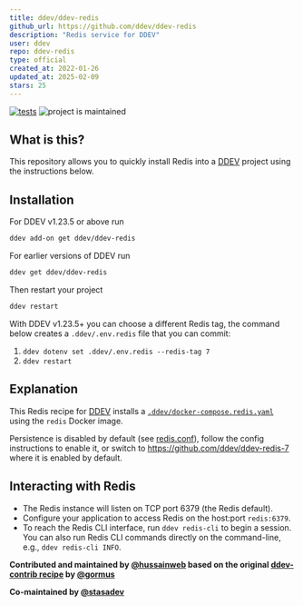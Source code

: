 ```yaml
---
title: ddev/ddev-redis
github_url: https://github.com/ddev/ddev-redis
description: "Redis service for DDEV"
user: ddev
repo: ddev-redis
type: official
created_at: 2022-01-26
updated_at: 2025-02-09
stars: 25
---
```


[![tests](https://github.com/ddev/ddev-redis/actions/workflows/tests.yml/badge.svg)](https://github.com/ddev/ddev-redis/actions/workflows/tests.yml) ![project is maintained](https://img.shields.io/maintenance/yes/2024.svg)

## What is this?

This repository allows you to quickly install Redis into a [DDEV](https://ddev.readthedocs.io) project using the instructions below.

## Installation

For DDEV v1.23.5 or above run

```sh
ddev add-on get ddev/ddev-redis
```

For earlier versions of DDEV run

```sh
ddev get ddev/ddev-redis
```

Then restart your project

```sh
ddev restart
```

With DDEV v1.23.5+ you can choose a different Redis tag, the command below creates a `.ddev/.env.redis` file that you can commit:

1. `ddev dotenv set .ddev/.env.redis --redis-tag 7`
2. `ddev restart`

## Explanation

This Redis recipe for [DDEV](https://ddev.readthedocs.io) installs a [`.ddev/docker-compose.redis.yaml`](https://github.com/ddev/ddev-redis/blob/main/docker-compose.redis.yaml) using the `redis` Docker image.

Persistence is disabled by default (see [redis.conf](https://github.com/ddev/ddev-redis/blob/main/./redis/redis.conf)), follow the config instructions to enable it, or switch to https://github.com/ddev/ddev-redis-7 where it is enabled by default.

## Interacting with Redis

* The Redis instance will listen on TCP port 6379 (the Redis default).
* Configure your application to access Redis on the host:port `redis:6379`.
* To reach the Redis CLI interface, run `ddev redis-cli` to begin a session. You can also run Redis CLI commands directly on the command-line, e.g., `ddev redis-cli INFO`.

**Contributed and maintained by [@hussainweb](https://github.com/hussainweb) based on the original [ddev-contrib recipe](https://github.com/ddev/ddev-contrib/tree/master/docker-compose-services/redis) by [@gormus](https://github.com/gormus)**

**Co-maintained by [@stasadev](https://github.com/stasadev)**

